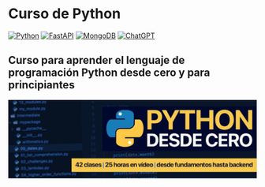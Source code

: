 # Curso de Python

[![Python](https://img.shields.io/badge/Python-3.11+-yellow?style=for-the-badge&logo=python&logoColor=white&labelColor=101010)](https://python.org)
[![FastAPI](https://img.shields.io/badge/FastAPI-0.88.0+-00a393?style=for-the-badge&logo=fastapi&logoColor=white&labelColor=101010)](https://fastapi.tiangolo.com)
[![MongoDB](https://img.shields.io/badge/MongoDB-6.0+-00684A?style=for-the-badge&logo=mongodb&logoColor=white&labelColor=101010)](https://www.mongodb.com)
[![ChatGPT](https://img.shields.io/badge/ChatGPT-GPT--4-7CF178?style=for-the-badge&logo=openai&logoColor=white&labelColor=101010)](https://platform.openai.com)

## Curso para aprender el lenguaje de programación Python desde cero y para principiantes

![Python](./assets/images/header.jpg)
